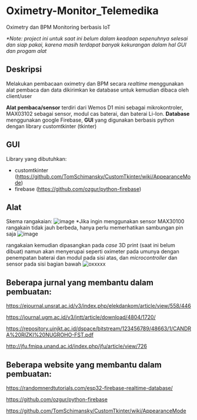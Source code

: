 # Oximetry-Monitor_Telemedika

Oximetry dan BPM Monitoring berbasis IoT

_*Note: project ini untuk saat ini belum dalam keadaan sepenuhnya selesai dan siap pakai, karena masih terdapat banyak kekurangan dalam hal GUI dan progam alat_

## Deskripsi
Melakukan pembacaan oximetry dan BPM secara _realtime_ menggunakan alat pembaca dan data dikirimkan ke database untuk kemudian dibaca oleh client/user

**Alat pembaca/sensor** terdiri dari Wemos D1 mini sebagai mikrokontroler, MAX03102 sebagai sensor, modul cas baterai, dan baterai Li-Ion. **Database** menggunakan google Firebase, **GUI** yang digunakan berbasis python dengan library customtkinter (tkinter)

## GUI

Library yang dibutuhkan:
- customtkinter (https://github.com/TomSchimansky/CustomTkinter/wiki/AppearanceMode)
- firebase (https://github.com/ozgur/python-firebase)

## Alat

Skema rangakaian:
![image](https://user-images.githubusercontent.com/105662575/209170958-75564051-75c8-47ca-8226-235822ba2568.png)
*Jika ingin menggunakan sensor MAX30100 rangakain tidak jauh berbeda, hanya perlu memerhatikan sambungan pin saja
![image](https://user-images.githubusercontent.com/105662575/209171813-1a55ab80-e4c6-45f5-b320-b20f54b2ebac.png)

rangakaian kemudian dipasangkan pada _case_ 3D print (saat ini belum dibuat) namun akan menyerupai seperti oximeter pada umunya dengan penempatan baterai dan modul pada sisi atas, dan _microcontroller_ dan sensor pada sisi bagian bawah
![oxxxxx](https://user-images.githubusercontent.com/105662575/209172616-8d1e4adc-9878-4e8e-a86f-10e55a85c4d4.png)


## Beberapa jurnal yang membantu dalam pembuatan:

https://ejournal.unsrat.ac.id/v3/index.php/elekdankom/article/view/558/446

https://journal.ugm.ac.id/v3/jntt/article/download/4804/1720/

https://repository.uinjkt.ac.id/dspace/bitstream/123456789/48663/1/CANDRA%20RIZKI%20NUGROHO-FST.pdf

http://jfu.fmipa.unand.ac.id/index.php/jfu/article/view/726


## Beberapa website yang membantu dalam pembuatan:

https://randomnerdtutorials.com/esp32-firebase-realtime-database/

https://github.com/ozgur/python-firebase

https://github.com/TomSchimansky/CustomTkinter/wiki/AppearanceMode
